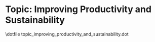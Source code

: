Topic: Improving Productivity and Sustainability
================================================

\dotfile topic_improving_productivity_and_sustainability.dot